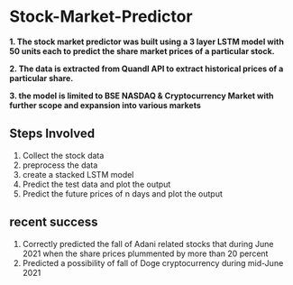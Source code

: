# Stock-Market-Predictor

**1. The stock market predictor was built using a 3 layer LSTM model with 50 units each to predict the share market prices of a particular stock.**

**2. The data is extracted from Quandl API to extract historical prices of a particular share.**

**3. the model is limited to BSE NASDAQ & Cryptocurrency Market with further scope and expansion into various markets**

 



## Steps Involved
1. Collect the stock data
2. preprocess the data
3. create a stacked LSTM model
4. Predict the test data and plot the output
5. Predict the future prices of n days and plot the output

## recent success
1. Correctly predicted the fall of Adani related stocks that during June 2021 when the share prices plummented by more than 20 percent
2. Predicted a possibility of fall of Doge cryptocurrency during mid-June 2021
